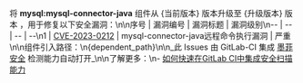 将 **mysql:mysql-connector-java** 组件从 {当前版本} 版本升级至 {升级版本} 版本 ，用于修复以下安全漏洞：\n\n序号 | 漏洞编号 | 漏洞标题 | 漏洞级别\n-- | -- | -- | --\n1 | [CVE-2023-0212](https://www.oscs1024.com/hd/MPS-pedc-w2qv) | mysql-connector-java远程命令执行漏洞 | 严重\n\n组件引入路径：\n{dependent_path}\n\n_此 Issues 由 GitLab-CI 集成 [墨菲安全](https://www.murphysec.com) 检测能力自动打开_\n\n了解更多：\n- [如何快速在GitLab CI中集成安全扫描能力](https://www.murphysec.com/docs/faqs/xxxx)
